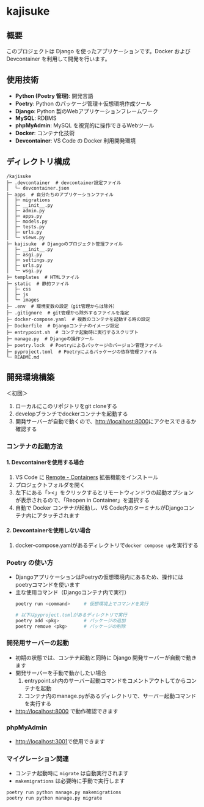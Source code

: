 # kajisuke

## 概要

このプロジェクトは Django を使ったアプリケーションです。Docker および Devcontainer を利用して開発を行います。

## 使用技術

- **Python (Poetry 管理)**: 開発言語
- **Poetry**: Python のパッケージ管理＋仮想環境作成ツール
- **Django**: Python 製のWebアプリケーションフレームワーク
- **MySQL**: RDBMS
- **phpMyAdmin**: MySQL を視覚的に操作できるWebツール
- **Docker**: コンテナ化技術
- **Devcontainer**: VS Code の Docker 利用開発環境

## ディレクトリ構成

```
/kajisuke
├─ .devcontainer  # devcontainer設定ファイル 
│  └─ devcontainer.json
├─ apps  # 自分たちのアプリケーションファイル
│  ├─ migrations
│  ├─ __init__.py
│  ├─ admin.py
│  ├─ apps.py
│  ├─ models.py
│  ├─ tests.py
│  ├─ urls.py
│  └─ views.py
├─ kajisuke  # Djangoのプロジェクト管理ファイル
│  ├─ __init__.py
│  ├─ asgi.py
│  ├─ settings.py
│  ├─ urls.py
│  └─ wsgi.py
├─ templates  # HTMLファイル
├─ static  # 静的ファイル
│  ├─ css
│  ├─ js
│  └─ images
├─ .env  # 環境変数の設定（git管理からは除外）
├─ .gitignore  # git管理から除外するファイルを指定
├─ docker-compose.yaml  # 複数のコンテナを起動する時の設定
├─ Dockerfile  # Djangoコンテナのイメージ設定
├─ entrypoint.sh  # コンテナ起動時に実行するスクリプト
├─ manage.py  # Djangoの操作ツール
├─ poetry.lock  # Poetryによるパッケージのバージョン管理ファイル
├─ pyproject.toml  # Poetryによるパッケージの依存管理ファイル
└─ README.md
```

## 開発環境構築
＜初回＞
1. ローカルにこのリポジトリをgit cloneする
2. developブランチでdockerコンテナを起動する
3. 開発サーバーが自動で動くので、[http://localhost:8000](http://localhost:8000)にアクセスできるか確認する

### コンテナの起動方法

#### 1. Devcontainerを使用する場合

1. VS Code に [Remote - Containers](https://marketplace.visualstudio.com/items?itemName=ms-vscode-remote.remote-containers) 拡張機能をインストール
2. プロジェクトフォルダを開く
3. 左下にある「><」をクリックするとリモートウィンドウの起動オプションが表示されるので、「Reopen in Container」を選択する
4. 自動で Docker コンテナが起動し、VS Code内のターミナルがDjangoコンテナ内にアタッチされます

#### 2. Devcontainerを使用しない場合

1. docker-compose.yamlがあるディレクトリで`docker compose up`を実行する

### Poetry の使い方

- DjangoアプリケーションはPoetryの仮想環境内にあるため、操作にはpoetryコマンドを使います
- 主な使用コマンド（Djangoコンテナ内で実行）
  ```bash
  poetry run <command>     # 仮想環境上でコマンドを実行
  
  # 以下はpyproject.tomlがあるディレクトリで実行
  poetry add <pkg>         # パッケージの追加
  poetry remove <pkg>      # パッケージの削除
  ```


### 開発用サーバーの起動

- 初期の状態では、コンテナ起動と同時に Django 開発サーバーが自動で動きます
- 開発サーバーを手動で動かしたい場合
    1. entrypoint.sh内のサーバー起動コマンドをコメントアウトしてからコンテナを起動
    2. コンテナ内のmanage.pyがあるディレクトリで、サーバー起動コマンドを実行する
- [http://localhost:8000](http://localhost:8000) で動作確認できます

### phpMyAdmin

- [http://localhost:3001](http://localhost:3001)で使用できます

### マイグレーション関連

- コンテナ起動時に `migrate` は自動実行されます
- `makemigrations` は必要時に手動で実行します

```bash
poetry run python manage.py makemigrations
poetry run python manage.py migrate
```

